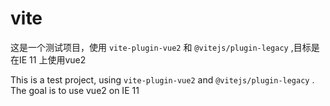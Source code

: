 # vite


这是一个测试项目，使用 `vite-plugin-vue2` 和 `@vitejs/plugin-legacy` ,目标是在IE 11 上使用vue2

This is a test project, using  `vite-plugin-vue2` and `@vitejs/plugin-legacy` . The goal is to use vue2 on IE 11
